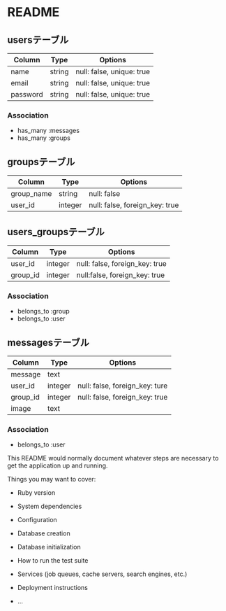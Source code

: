 # README

## usersテーブル
|Column|Type|Options|
|------|----|-------|
|name|string|null: false, unique: true|
|email|string|null: false, unique: true|
|password|string|null: false, unique: true|
### Association
- has_many :messages
- has_many :groups

## groupsテーブル
|Column|Type|Options|
|------|----|-------|
|group_name|string|null: false|
|user_id|integer|null: false, foreign_key: true|

## users_groupsテーブル
|Column|Type|Options|
|------|----|-------|
|user_id|integer|null: false, foreign_key: true|
|group_id|integer|null:false, foreign_key: true|
### Association
- belongs_to :group
- belongs_to :user

## messagesテーブル
|Column|Type|Options|
|------|----|-------|
|message|text||
|user_id|integer|null: false, foreign_key: ture|
|group_id|integer|null: false, foreign_key: true|
|image|text||
### Association
- belongs_to :user


This README would normally document whatever steps are necessary to get the
application up and running.

Things you may want to cover:

* Ruby version

* System dependencies

* Configuration

* Database creation

* Database initialization

* How to run the test suite

* Services (job queues, cache servers, search engines, etc.)

* Deployment instructions

* ...

